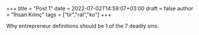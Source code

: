 +++
title = "Post 1"
date = 2022-07-02T14:59:07+03:00
draft = false
author = "İhsan Kılınç"
tags = ["tir","ral","ko"]
+++

 Why entrepreneur definitions should be 1 of the 7 deadly sins.